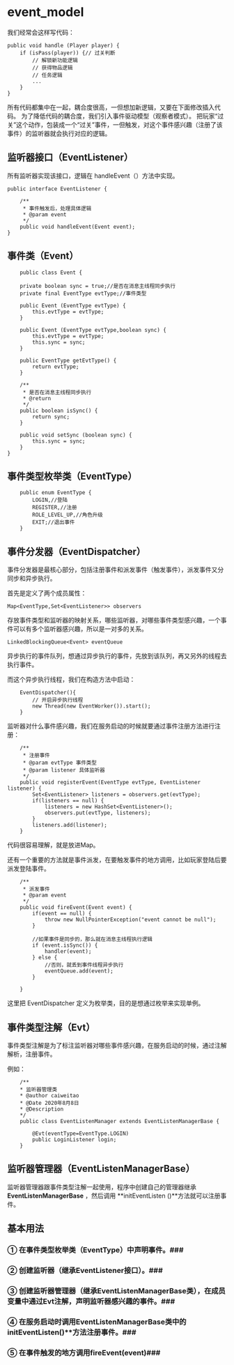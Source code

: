 # event_model

我们经常会这样写代码：

    public void handle (Player player) {
    	if (isPass(player)) {// 过关判断
			// 解锁新功能逻辑
			// 获得物品逻辑
			// 任务逻辑
			...
		}
    }

所有代码都集中在一起，耦合度很高，一但想加新逻辑，又要在下面修改插入代码。
为了降低代码的耦合度，我们引入事件驱动模型（观察者模式）。
把玩家“过关”这个动作，包装成一个“过关”事件，一但触发，对这个事件感兴趣（注册了该事件）的监听器就会执行对应的逻辑。



## 监听器接口（EventListener） ##
  
所有监听器实现该接口，逻辑在 handleEvent（）方法中实现。

    public interface EventListener {
    
    	/**
    	 * 事件触发后，处理具体逻辑
    	 * @param event
    	 */
    	public void handleEvent(Event event);
    }

## 事件类（Event） ##

        public class Event {
    	
    	private boolean sync = true;//是否在消息主线程同步执行
    	private final EventType evtType;//事件类型
    	
    	public Event (EventType evtType) {
    		this.evtType = evtType;
    	}
    	
    	public Event (EventType evtType,boolean sync) {
    		this.evtType = evtType;
    		this.sync = sync;
    	}
    
    	public EventType getEvtType() {
    		return evtType;
    	}
    	
    	/**
    	 * 是否在消息主线程同步执行
    	 * @return
    	 */
    	public boolean isSync() {
    		return sync;
    	}
    	
    	public void setSync (boolean sync) {
    		this.sync = sync;
    	}
    }
    

    

## 事件类型枚举类（EventType） ##

	    public enum EventType {
    		LOGIN,//登陆
    		REGISTER,//注册
    		ROLE_LEVEL_UP,//角色升级
    		EXIT;//退出事件
    	}

## 事件分发器（EventDispatcher） ##

	
事件分发器是最核心部分，包括注册事件和派发事件（触发事件），派发事件又分同步和异步执行。

首先是定义了两个成员属性：

	Map<EventType,Set<EventListener>> observers

存放事件类型和监听器的映射关系，哪些监听器，对哪些事件类型感兴趣，一个事件可以有多个监听器感兴趣，所以是一对多的关系。

	LinkedBlockingQueue<Event> eventQueue

异步执行的事件队列，想通过异步执行的事件，先放到该队列，再又另外的线程去执行事件。

而这个异步执行线程，我们在构造方法中启动：

	    EventDispatcher(){
    		// 开启异步执行线程
    		new Thread(new EventWorker()).start();
    	}
	
监听器对什么事件感兴趣，我们在服务启动的时候就要通过事件注册方法进行注册：

	    /**
    	 * 注册事件
    	 * @param evtType 事件类型
    	 * @param listener 具体监听器
    	 */
    	public void registerEvent(EventType evtType, EventListener listener) {
    		Set<EventListener> listeners = observers.get(evtType);
    		if(listeners == null) {
    			listeners = new HashSet<EventListener>();
    			observers.put(evtType, listeners);
    		}
    		listeners.add(listener);
    	}
	
代码很容易理解，就是放进Map。

还有一个重要的方法就是事件派发，在要触发事件的地方调用，比如玩家登陆后要派发登陆事件。

	    /**
    	 * 派发事件
    	 * @param event
    	 */
    	public void fireEvent(Event event) {
    		if(event == null) {
    			throw new NullPointerException("event cannot be null");
    		}
    		
    		//如果事件是同步的，那么就在消息主线程执行逻辑
    		if (event.isSync()) {
    			handler(event);
    		} else {
    			//否则，就丢到事件线程异步执行
    			eventQueue.add(event);
    		}
    		
    	}


这里把 EventDispatcher 定义为枚举类，目的是想通过枚举来实现单例。


## 事件类型注解（Evt） ##
事件类型注解是为了标注监听器对哪些事件感兴趣，在服务启动的时候，通过注解解析，注册事件。
	
例如：

	    /**
     	* 监听器管理类
     	* @author caiweitao
     	* @Date 2020年8月8日
     	* @Description
     	*/
    	public class EventListenManager extends EventListenManagerBase {
    
    		@Evt(eventType=EventType.LOGIN)
    		public LoginListener login;
    	}
    

## 监听器管理器（EventListenManagerBase） ##
监听器管理器跟事件类型注解一起使用，程序中创建自己的管理器继承 **EventListenManagerBase** ，然后调用 **initEventListen ()**方法就可以注册事件。

## 基本用法 ##

### ① 在事件类型枚举类（**EventType**）中声明事件。###
	
### ② 创建监听器（继承**EventListener**接口）。###
	
### ③ 创建监听器管理器（继承**EventListenManagerBase**类），在成员变量中通过Evt注解，声明监听器感兴趣的事件。###
	
### ④ 在服务启动时调用**EventListenManagerBase**类中的 initEventListen()**方法注册事件。###
	
### ⑤ 在事件触发的地方调用**fireEvent(event)**###
